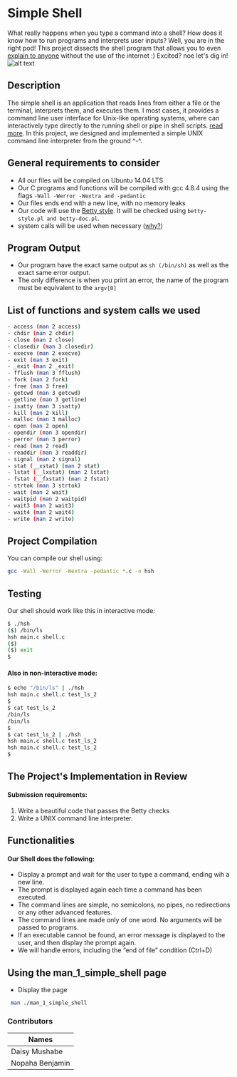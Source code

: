 # Simple Shell
What really happens when you type a command into a shell? How
does it know how to run programs and interprets user inputs? Well, you are in the right pod! This project dissects the shell program that allows you to even [explain to anyone](https://fs.blog/2012/04/feynman-technique/) without the use of the internet :) Excited? noe let's dig in!
![alt text](https://s3.amazonaws.com/intranet-projects-files/holbertonschool-low_level_programming/235/shell.jpeg)
## Description
The simple shell is an application that reads lines from either a file or the terminal, interprets them, and executes them. I most cases, it provides a command line user interface for Unix-like operating systems, where can interactively type directly to the running shell or pipe in shell scripts. [read more](https://en.wikipedia.org/wiki/Unix_shell). In this project, we designed and implemented a simple UNIX command line interpreter from the ground ^-^.

## General requirements to consider
- All our files will be compiled on Ubuntu 14.04 LTS
- Our C programs and functions will be compiled with gcc 4.8.4 using the flags ```-Wall -Werror -Wextra and -pedantic ```
- Our files ends end with a new line, with no memory leaks
- Our code will use the [Betty style](https://github.com/holbertonschool/Betty). It will be checked using ```betty-style.pl and betty-doc.pl```.
- system calls will be used when necessary ([why?](https://www.quora.com/Why-are-system-calls-expensive-in-operating-systems))

## Program Output
- Our program have the exact same output as ```sh (/bin/sh)``` as well as the exact same error output.
- The only difference is when you print an error, the name of the program must be equivalent to the ``argv[0]``

## List of functions and system calls we used
```Bash 
- access (man 2 access)
- chdir (man 2 chdir)
- close (man 2 close)
- closedir (man 3 closedir)
- execve (man 2 execve)
- exit (man 3 exit)
- _exit (man 2 _exit)
- fflush (man 3 fflush)
- fork (man 2 fork)
- free (man 3 free)
- getcwd (man 3 getcwd)
- getline (man 3 getline)
- isatty (man 3 isatty)
- kill (man 2 kill)
- malloc (man 3 malloc)
- open (man 2 open)
- opendir (man 3 opendir)
- perror (man 3 perror)
- read (man 2 read)
- readdir (man 3 readdir)
- signal (man 2 signal)
- stat (__xstat) (man 2 stat)
- lstat (__lxstat) (man 2 lstat)
- fstat (__fxstat) (man 2 fstat)
- strtok (man 3 strtok)
- wait (man 2 wait)
- waitpid (man 2 waitpid)
- wait3 (man 2 wait3)
- wait4 (man 2 wait4)
- write (man 2 write)
```

## Project Compilation
You can compile our shell using:
```Bash
gcc -Wall -Werror -Wextra -pedantic *.c -o hsh
```
## Testing
Our shell should work like this in interactive mode:
```Bash
$ ./hsh
($) /bin/ls
hsh main.c shell.c
($)
($) exit
$
```
#### Also in non-interactive mode:
```Bash
$ echo "/bin/ls" | ./hsh
hsh main.c shell.c test_ls_2
$
$ cat test_ls_2
/bin/ls
/bin/ls
$
$ cat test_ls_2 | ./hsh
hsh main.c shell.c test_ls_2
hsh main.c shell.c test_ls_2
$
```
## The Project's Implementation in Review
#### Submission requirements:
1. Write a beautiful code that passes the Betty checks
2. Write a UNIX command line interpreter.

## Functionalities
#### Our Shell does the following:
- Display a prompt and wait for the user to type a command, ending wih a new line.
- The prompt is displayed again each time a command has been executed.
- The command lines are simple, no semicolons, no pipes, no redirections or any other advanced features.
- The command lines are made only of one word. No arguments will be passed to programs.
- If an executable cannot be found, an error message is displayed to the user, and then display the prompt again.
- We will handle errors, including the “end of file” condition (Ctrl+D)

## Using the man_1_simple_shell page
- Display the page
```Bash
 man ./man_1_simple_shell
```


### Contributors
|Names                |
|---------------------|
| Daisy Mushabe | 
| Nopaha Benjamin | 
